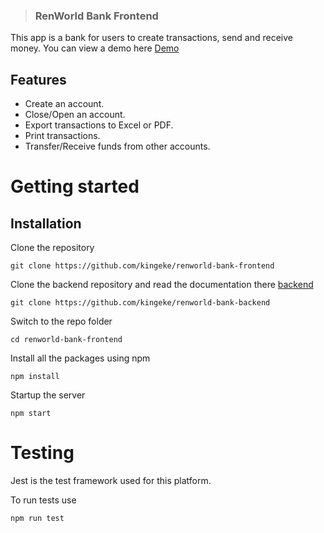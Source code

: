 > ### RenWorld Bank Frontend

This app is a bank for users to create transactions, send and receive money. You can view a demo here [Demo](https://renworld-bank.herokuapp.com/)

## Features

-   Create an account.
-   Close/Open an account.
-   Export transactions to Excel or PDF.
-   Print transactions.
-   Transfer/Receive funds from other accounts.

# Getting started

## Installation

Clone the repository

    git clone https://github.com/kingeke/renworld-bank-frontend

Clone the backend repository and read the documentation there [backend](https://github.com/kingeke/renworld-bank-backend)

    git clone https://github.com/kingeke/renworld-bank-backend

Switch to the repo folder

    cd renworld-bank-frontend

Install all the packages using npm

    npm install

Startup the server

    npm start

# Testing

Jest is the test framework used for this platform.

To run tests use

    npm run test
